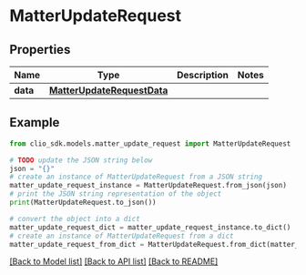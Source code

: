 # MatterUpdateRequest


## Properties

Name | Type | Description | Notes
------------ | ------------- | ------------- | -------------
**data** | [**MatterUpdateRequestData**](MatterUpdateRequestData.md) |  | 

## Example

```python
from clio_sdk.models.matter_update_request import MatterUpdateRequest

# TODO update the JSON string below
json = "{}"
# create an instance of MatterUpdateRequest from a JSON string
matter_update_request_instance = MatterUpdateRequest.from_json(json)
# print the JSON string representation of the object
print(MatterUpdateRequest.to_json())

# convert the object into a dict
matter_update_request_dict = matter_update_request_instance.to_dict()
# create an instance of MatterUpdateRequest from a dict
matter_update_request_from_dict = MatterUpdateRequest.from_dict(matter_update_request_dict)
```
[[Back to Model list]](../README.md#documentation-for-models) [[Back to API list]](../README.md#documentation-for-api-endpoints) [[Back to README]](../README.md)


